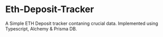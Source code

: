 # Eth-Deposit-Tracker
 A Simple ETH Deposit tracker contaning crucial data. Implemented using Typescript, Alchemy & Prisma DB.
